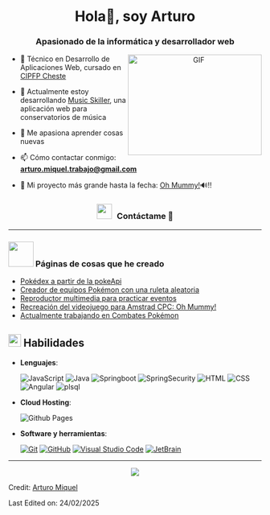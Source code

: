 <h1 align="center">Hola👋, soy Arturo</h1>
<h3 align="center">Apasionado de la informática y desarrollador web</h3>

<a target="_blank" align="center">
  <img align="right" top="500" height="200" width="266" alt="GIF" src="https://media.giphy.com/media/SWoSkN6DxTszqIKEqv/giphy.gif">
</a>

- 🔭 Técnico en Desarrollo de Aplicaciones Web, cursado en <a href="https://portal.edu.gva.es/fpcheste/" target="blank">CIPFP Cheste</a>

- 🌱 Actualmente estoy desarrollando <a href="http://www.music-skiller.com" target="blank">Music Skiller</a>, una aplicación web para conservatorios de música

- 📝 Me apasiona aprender cosas nuevas

- 📫 Cómo contactar conmigo: **arturo.miquel.trabajo@gmail.com**

- 📄 Mi proyecto más grande hasta la fecha: <a href="https://arturomiquel.github.io/Oh-Mummy/" target="blank">Oh Mummy!</a>🔊!!

<h3 align="center" > <img src="https://media.giphy.com/media/iY8CRBdQXODJSCERIr/giphy.gif" width="30" height="30" style="margin-right: 10px;">Contáctame 🤝 </h3>

---

### <img src = "https://github.com/7oSkaaa/7oSkaaa/blob/main/Images/about_me.gif?raw=true" width = 50px><b> Páginas de cosas que he creado </b>

<!-- BLOG-POST-LIST:START -->

- [Pokédex a partir de la pokeApi](https://arturomiquel.github.io/Pokedex-pokeApi/)
- [Creador de equipos Pokémon con una ruleta aleatoria](https://arturomiquel.github.io/Creador-de-equipos-Pokemon/)
- [Reproductor multimedia para practicar eventos](https://arturomiquel.github.io/Reproductor-Multimedia/)
- [Recreación del videojuego para Amstrad CPC: Oh Mummy!](https://arturomiquel.github.io/Oh-Mummy/)
- [Actualmente trabajando en Combates Pokémon](https://arturomiquel.github.io/Combates-Pokemon/)
<!-- BLOG-POST-LIST:END -->

## <img src="https://media2.giphy.com/media/QssGEmpkyEOhBCb7e1/giphy.gif?cid=ecf05e47a0n3gi1bfqntqmob8g9aid1oyj2wr3ds3mg700bl&rid=giphy.gif" width ="25"><b> Habilidades </b>

- **Lenguajes**:
    
    <img alt="JavaScript" src="https://img.shields.io/badge/Javascript-%23F7DF1E?style=flat&logo=javascript&logoColor=black&logoSize=auto" style="user-select:none;">
    <img alt="Java" src="https://img.shields.io/badge/Java-%23FF8000?style=flat&logoSize=auto" style="cursor:default;">
    <img alt="Springboot" src="https://img.shields.io/badge/Springboot-%236DB33F?style=flat&logo=springboot&logoColor=white&labelColor=%236DB33F">
    <img alt="SpringSecurity" src="https://img.shields.io/badge/SpringSecurity-%236DB33F?style=flat&logo=springsecurity&logoColor=white&labelColor=%236DB33F">
    <img alt="HTML" src="https://img.shields.io/badge/HTML5%20-%23E34F26.svg?style=flat&logo=html5&logoColor=white">
    <img alt="CSS" src="https://img.shields.io/badge/CSS%20-%231572B6.svg?style=flat&logo=css3&logoColor=white">
    <img alt="Angular" src="https://img.shields.io/badge/Angular-%230F0F11?style=flat&logo=angular&logoColor=%23FF4DA8&logoSize=auto">
    <img alt="plsql" src="https://img.shields.io/badge/PL%2FSQL-%235FFF98?style=flat&logoColor=%23FF4DA8&logoSize=auto">

- **Cloud Hosting**:

  <img alt="Github Pages" src="https://img.shields.io/badge/-brightgreen?style=flat&logo=githubpages&logoColor=White&logoSize=auto&labelColor=black&color=black&cacheSeconds=3600">
  


- **Software y herramientas**:

    <a href="#"><img alt="Git" src="https://img.shields.io/badge/Git%20-%23F05033.svg?style=flat&logo=git&logoColor=white"></a>
    <a href="#"><img alt="GitHub" src="https://img.shields.io/badge/github-%23181717.svg?style=flat&logo=github&logoColor=white"></a>
    <a href="#"><img alt="Visual Studio Code" src="https://img.shields.io/badge/Visual%20Studio%20Code-0078d7.svg?style=flat&logo=visual-studio-code&logoColor=white"></a>
    <a href="#"><img alt="JetBrain" src="https://img.shields.io/badge/jetbrains-%23000000.svg?style=flat&logo=jetbrains&logoColor=white" /></a>

---

<p align="center">
  <a href="https://skillicons.dev">
    <img src="https://skillicons.dev/icons?i=git,kubernetes,docker,c,vim" />   
  </a>
</p>

Credit: [Arturo Miquel](https://github.com/Arturmick)

Last Edited on: 24/02/2025

